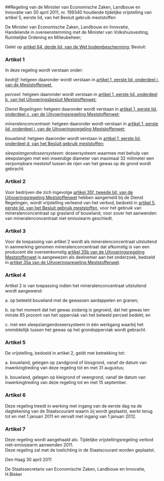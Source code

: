<meta http-equiv='Content-Type' content='text/html; charset=utf-8' />

##Regeling van de Minister van Economische Zaken, Landbouw en Innovatie van 30 april 2011, nr. 199340 houdende tijdelijke vrijstelling van artikel 5, eerste lid, van het Besluit gebruik meststoffen

De Minister van Economische Zaken, Landbouw en Innovatie,  
Handelende in overeenstemming met de Minister van Volkshuisvesting, Ruimtelijke Ordening en Milieubeheer;

Gelet op [artikel 64, derde lid, van de Wet bodembescherming](../../../../../../../../wet/wet/bodembescherming/BWBR0003994/README.md);
Besluit:    

### Artikel  1  

In deze regeling wordt verstaan onder: 

*bedrijf:* hetgeen daaronder wordt verstaan in [artikel 1, eerste lid, onderdeel i, van de Meststoffenwet](../../../../../../../../wet/meststoffenwet/BWBR0004054/README.md),  

*perceel:* hetgeen daaronder wordt verstaan in [artikel 1, eerste lid, onderdeel b, van het Uitvoeringsbesluit Meststoffenwet](../../../../../../../../AMvB/uitvoeringsbesluit/meststoffenwet/BWBR0019031/README.md);  

*Dienst Regelingen:* hetgeen daaronder wordt verstaan in [artikel 1, eerste lid, onderdeel c, van de Uitvoeringsregeling Meststoffenwet](../../../../../../../../ministeriele-regeling/uitvoeringsregeling/meststoffenwet/BWBR0018989/README.md);  

*mineralenconcentraat:* hetgeen daaronder wordt verstaan in [artikel 1, eerste lid, onderdeel i, van de Uitvoeringsregeling Meststoffenwet](../../../../../../../../ministeriele-regeling/uitvoeringsregeling/meststoffenwet/BWBR0018989/README.md);  

*bouwland:* hetgeen daaronder wordt verstaan in [artikel 1, eerste lid, onderdeel d, van het Besluit gebruik meststoffen](../../../../../../../../AMvB/besluit/gebruik/meststoffen/BWBR0009066/README.md);  

*sleepslangendoseersysteem:* doseersysteem waarmee met behulp van sleepslangen met een inwendige diameter van maximaal 32 milimeter een verpompbare meststof tussen de rijen van het gewas op de grond wordt gebracht.    

### Artikel  2  

Voor bedrijven die zich ingevolge [artikel 35f, tweede lid, van de Uitvoeringsregeling Meststoffenwet](../../../../../../../../ministeriele-regeling/uitvoeringsregeling/meststoffenwet/BWBR0018989/README.md) hebben aangemeld bij de Dienst Regelingen, wordt vrijstelling verleend van het verbod, bedoeld in [artikel 5, eerste lid, van het Besluit gebruik meststoffen](../../../../../../../../AMvB/besluit/gebruik/meststoffen/BWBR0009066/README.md), voor het gebruik van mineralenconcentraat op grasland of bouwland, voor zover het aanwenden van mineralenconcentraat niet emissiearm geschiedt.  

### Artikel  3  

Voor de toepassing van artikel 2 wordt als mineralenconcentraat uitsluitend in aanmerking genomen mineralenconcentraat dat afkomstig is van een producent die overeenkomstig [artikel 35b van de Uitvoeringsregeling Meststoffenwet](../../../../../../../../ministeriele-regeling/uitvoeringsregeling/meststoffenwet/BWBR0018989/README.md) is aangewezen als deelnemer aan het onderzoek, bedoeld in [artikel 35a van de Uitvoeringsregeling Meststoffenwet](../../../../../../../../ministeriele-regeling/uitvoeringsregeling/meststoffenwet/BWBR0018989/README.md).  

### Artikel  4  

Artikel 2 is van toepassing indien het mineralenconcentraat uitsluitend wordt aangewend: 

a. op beteeld bouwland met de gewassen aardappelen en granen;  

b. op het moment dat het gewas zodanig is gegroeid, dat het gewas ten minste 85 procent van het oppervlak van het beteeld perceel bedekt; en  

c. met een sleepslangendoseersysteem in één werkgang waarbij het onmiddellijk tussen het gewas op het grondoppervlak wordt gebracht.    

### Artikel  5  

De vrijstelling, bedoeld in artikel 2, geldt met betrekking tot: 

a. bouwland, gelegen op zandgrond of lössgrond, vanaf de datum van inwerkingtreding van deze regeling tot en met 31 augustus;  

b. bouwland, gelegen op kleigrond of veengrond, vanaf de datum van inwerkingtreding van deze regeling tot en met 15 september.    

### Artikel  6  

Deze regeling treedt in werking met ingang van de eerste dag na de dagtekening van de Staatscourant waarin zij wordt geplaatst, werkt terug tot en met 1 januari 2011 en vervalt met ingang van 1 januari 2012.  

### Artikel  7  

Deze regeling wordt aangehaald als: Tijdelijke vrijstellingsregeling verbod niet-emissiearm aanwenden 2011.  
Deze regeling zal met de toelichting in de Staatscourant worden geplaatst.   

Den Haag 
30 april 2011   

De 
Staatssecretaris van Economische Zaken, Landbouw en Innovatie,
H.Bleker   
